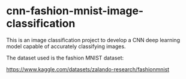 # cnn-fashion-mnist-image-classification
This is an image classification project to develop a CNN deep learning model capable of accurately classifying images.

The dataset used is the fashion MNIST dataset:

https://www.kaggle.com/datasets/zalando-research/fashionmnist
